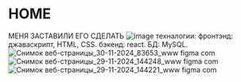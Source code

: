 # HOME
МЕНЯ ЗАСТАВИЛИ ЕГО СДЕЛАТЬ
![image](https://github.com/user-attachments/assets/11992ff3-25b8-47ed-8894-0d4c186d7440)
техналогии:
фронтэнд:
джаваскрипт, HTML, CSS.
бэкенд:
react.
БД:
MySQL.
![Снимок веб-страницы_30-11-2024_83653_www figma com](https://github.com/user-attachments/assets/773b8ef9-2af7-4452-bfca-54198861a0df)
![Снимок веб-страницы_29-11-2024_144248_www figma com](https://github.com/user-attachments/assets/e7fa57d9-0103-42a5-af47-708a12163c4c)
![Снимок веб-страницы_29-11-2024_144221_www figma com](https://github.com/user-attachments/assets/5de1d8ea-7276-4c4b-bc92-4b156f3b7ea5)
